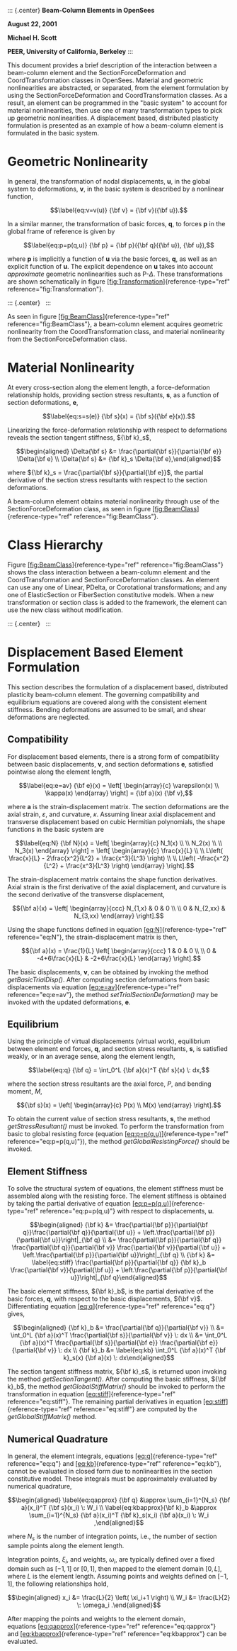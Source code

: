::: {.center}
**Beam-Column Elements in OpenSees**

**August 22, 2001**

**Michael H. Scott**

**PEER, University of California, Berkeley**
:::

This document provides a brief description of the interaction between a
beam-column element and the SectionForceDeformation and
CoordTransformation classes in OpenSees. Material and geometric
nonlinearities are abstracted, or separated, from the element
formulation by using the SectionForceDeformation and CoordTransformation
classes. As a result, an element can be programmed in the "basic system"
to account for material nonlinearities, then use one of many
transformation types to pick up geometric nonlinearities. A displacement
based, distributed plasticity formulation is presented as an example of
how a beam-column element is formulated in the basic system.

# Geometric Nonlinearity

In general, the transformation of nodal displacements, **u**, in the
global system to deformations, **v**, in the basic system is described
by a nonlinear function,

$$\label{eq:v=v(u)}
{\bf v} = {\bf v}({\bf u}).$$

In a similar manner, the transformation of basic forces, **q**, to
forces **p** in the global frame of reference is given by

$$\label{eq:p=p(q,u)}
{\bf p} = {\bf p}({\bf q}({\bf u}), {\bf u}),$$

where **p** is implicitly a function of **u** via the basic forces,
**q**, as well as an explicit function of **u**. The explicit dependence
on **u** takes into account *approximate* geometric nonlinearities such
as P-$\Delta$. These transformations are shown schematically in
figure [\[fig:Transformation\]](#fig:Transformation){reference-type="ref"
reference="fig:Transformation"}.

::: {.center}
 
:::

As seen in
figure [\[fig:BeamClass\]](#fig:BeamClass){reference-type="ref"
reference="fig:BeamClass"}, a beam-column element acquires geometric
nonlinearity from the CoordTransformation class, and material
nonlinearity from the SectionForceDeformation class.

# Material Nonlinearity

At every cross-section along the element length, a force-deformation
relationship holds, providing section stress resultants, **s**, as a
function of section deformations, **e**,

$$\label{eq:s=s(e)}
{\bf s}(x) = {\bf s}({\bf e}(x)).$$

Linearizing the force-deformation relationship with respect to
deformations reveals the section tangent stiffness, ${\bf k}_s$,

$$\begin{aligned}
\Delta{\bf s} &= \frac{\partial{\bf s}}{\partial{\bf e}} \Delta{\bf e} \\
\Delta{\bf s} &= {\bf k}_s \Delta{\bf e},\end{aligned}$$

where ${\bf k}_s = \frac{\partial{\bf s}}{\partial{\bf e}}$, the partial
derivative of the section stress resultants with respect to the section
deformations.

A beam-column element obtains material nonlinearity through use of the
SectionForceDeformation class, as seen in
figure [\[fig:BeamClass\]](#fig:BeamClass){reference-type="ref"
reference="fig:BeamClass"}.

# Class Hierarchy

Figure [\[fig:BeamClass\]](#fig:BeamClass){reference-type="ref"
reference="fig:BeamClass"} shows the class interaction between a
beam-column element and the CoordTransformation and
SectionForceDeformation classes. An element can use any one of Linear,
PDelta, or Corotational transformations; and any one of ElasticSection
or FiberSection constitutive models. When a new transformation or
section class is added to the framework, the element can use the new
class without modification.

::: {.center}
 
:::

# Displacement Based Element Formulation

This section describes the formulation of a displacement based,
distributed plasticity beam-column element. The governing compatibility
and equilibrium equations are covered along with the consistent element
stiffness. Bending deformations are assumed to be small, and shear
deformations are neglected.

## Compatibility

For displacement based elements, there is a strong form of compatibility
between basic displacements, **v**, and section deformations **e**,
satisfied pointwise along the element length,

$$\label{eq:e=av}
{\bf e}(x) =
\left[ \begin{array}{c} \varepsilon(x) \\ \kappa(x) \end{array} \right] =
{\bf a}(x) {\bf v},$$

where **a** is the strain-displacement matrix. The section deformations
are the axial strain, $\varepsilon$, and curvature, $\kappa$. Assuming
linear axial displacement and transverse displacement based on cubic
Hermitian polynomials, the shape functions in the basic system are

$$\label{eq:N}
{\bf N}(x) =
\left[ \begin{array}{c} N_1(x) \\ \\ N_2(x) \\ \\ N_3(x) \end{array} \right] =
\left[ \begin{array}{c} \frac{x}{L} \\ \\
L\left( \frac{x}{L} - 2\frac{x^2}{L^2} + \frac{x^3}{L^3} \right) \\ \\
L\left( -\frac{x^2}{L^2} + \frac{x^3}{L^3} \right)
\end{array}
\right].$$

The strain-displacement matrix contains the shape function derivatives.
Axial strain is the first derivative of the axial displacement, and
curvature is the second derivative of the transverse displacement,

$${\bf a}(x) = \left[ \begin{array}{ccc}
N_{1,x} & 0 & 0 \\ \\
0 & N_{2,xx} & N_{3,xx}
\end{array}
\right].$$

Using the shape functions defined in
equation [\[eq:N\]](#eq:N){reference-type="ref" reference="eq:N"}, the
strain-displacement matrix is then,

$${\bf a}(x) = \frac{1}{L} \left[ \begin{array}{ccc}
1 & 0 & 0 \\ \\
0 & -4+6\frac{x}{L} & -2+6\frac{x}{L}
\end{array}
\right].$$

The basic displacements, **v**, can be obtained by invoking the method
*getBasicTrialDisp()*. After computing section deformations from basic
displacements via equation [\[eq:e=av\]](#eq:e=av){reference-type="ref"
reference="eq:e=av"}, the method *setTrialSectionDeformation()* may be
invoked with the updated deformations, **e**.

## Equilibrium

Using the principle of virtual displacements (virtual work), equilibrium
between element end forces, **q**, and section stress resultants, **s**,
is satisfied weakly, or in an average sense, along the element length,

$$\label{eq:q}
{\bf q} = \int_0^L {\bf a}(x)^T {\bf s}(x) \: dx,$$

where the section stress resultants are the axial force, $P$, and
bending moment, $M$,

$${\bf s}(x) =
\left[ \begin{array}{c} P(x) \\ M(x) \end{array} \right].$$

To obtain the current value of section stress resultants, **s**, the
method *getStressResultant()* must be invoked. To perform the
transformation from basic to global resisting force
(equation [\[eq:p=p(q,u)\]](#eq:p=p(q,u)){reference-type="ref"
reference="eq:p=p(q,u)"}), the method *getGlobalResistingForce()* should
be invoked.

## Element Stiffness

To solve the structural system of equations, the element stiffness must
be assembled along with the resisting force. The element stiffness is
obtained by taking the partial derivative of
equation [\[eq:p=p(q,u)\]](#eq:p=p(q,u)){reference-type="ref"
reference="eq:p=p(q,u)"} with respect to displacements, **u**.

$$\begin{aligned}
{\bf k} &= \frac{\partial{\bf p}}{\partial{\bf q}}\frac{\partial{\bf q}}{\partial{\bf u}} + \left.\frac{\partial{\bf p}}{\partial{\bf u}}\right|_{\bf q} \\
&= \frac{\partial{\bf p}}{\partial{\bf q}} \frac{\partial{\bf q}}{\partial{\bf v}} \frac{\partial{\bf v}}{\partial{\bf u}} +
\left.\frac{\partial{\bf p}}{\partial{\bf u}}\right|_{\bf q} \\
{\bf k} &= \label{eq:stiff} \frac{\partial{\bf p}}{\partial{\bf q}} {\bf k}_b \frac{\partial{\bf v}}{\partial{\bf u}} +
\left.\frac{\partial{\bf p}}{\partial{\bf u}}\right|_{\bf q}\end{aligned}$$

The basic element stiffness, ${\bf k}_b$, is the partial derivative of
the basic forces, **q**, with respect to the basic displacements,
${\bf v}$. Differentiating
equation [\[eq:q\]](#eq:q){reference-type="ref" reference="eq:q"} gives,

$$\begin{aligned}
{\bf k}_b &= \frac{\partial{\bf q}}{\partial{\bf v}} \\
&= \int_0^L {\bf a}(x)^T \frac{\partial{\bf s}}{\partial{\bf v}} \: dx \\
&= \int_0^L {\bf a}(x)^T \frac{\partial{\bf s}}{\partial{\bf e}} \frac{\partial{\bf e}}{\partial{\bf v}} \: dx \\
{\bf k}_b &= \label{eq:kb} \int_0^L {\bf a}(x)^T {\bf k}_s(x) {\bf a}(x) \: dx\end{aligned}$$

The section tangent stiffness matrix, ${\bf k}_s$, is returned upon
invoking the method *getSectionTangent()*. After computing the basic
stiffness, ${\bf k}_b$, the method *getGlobalStiffMatrix()* should be
invoked to perform the transformation in
equation [\[eq:stiff\]](#eq:stiff){reference-type="ref"
reference="eq:stiff"}. The remaining partial derivatives in
equation [\[eq:stiff\]](#eq:stiff){reference-type="ref"
reference="eq:stiff"} are computed by the *getGlobalStiffMatrix()*
method.

## Numerical Quadrature

In general, the element integrals,
equations [\[eq:q\]](#eq:q){reference-type="ref" reference="eq:q"}
and [\[eq:kb\]](#eq:kb){reference-type="ref" reference="eq:kb"}, cannot
be evaluated in closed form due to nonlinearities in the section
constitutive model. These integrals must be approximately evaluated by
numerical quadrature,

$$\begin{aligned}
\label{eq:qapprox} {\bf q} &\approx
\sum_{i=1}^{N_s} {\bf a}(x_i)^T {\bf s}(x_i) \: W_i \\
\label{eq:kbapprox}{\bf k}_b &\approx
\sum_{i=1}^{N_s} {\bf a}(x_i)^T {\bf k}_s(x_i) {\bf a}(x_i) \: W_i ,\end{aligned}$$

where $N_s$ is the number of integration points, i.e., the number of
section sample points along the element length.

Integration points, $\xi_i$, and weights, $\omega_i$, are typically
defined over a fixed domain such as $\left[-1,1\right]$ or
$\left[0,1\right]$, then mapped to the element domain
$\left[0,L\right]$, where $L$ is the element length. Assuming points and
weights defined on $\left[-1,1\right]$, the following relationships
hold,

$$\begin{aligned}
x_i &= \frac{L}{2} \left( \xi_i+1 \right) \\
W_i &= \frac{L}{2} \: \omega_i .\end{aligned}$$

After mapping the points and weights to the element domain,
equations [\[eq:qapprox\]](#eq:qapprox){reference-type="ref"
reference="eq:qapprox"}
and [\[eq:kbapprox\]](#eq:kbapprox){reference-type="ref"
reference="eq:kbapprox"} can be evaluated.
